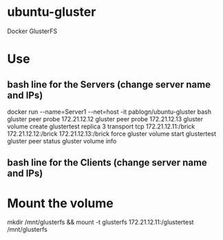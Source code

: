 # ubuntu-gluster
Docker GlusterFS
# Use

## bash line for the Servers (change server name and IPs)
docker run --name=Server1 --net=host -it pablogn/ubuntu-gluster bash
gluster peer probe 172.21.12.12
gluster peer probe 172.21.12.13
gluster volume create glustertest replica 3 transport tcp 172.21.12.11:/brick 172.21.12.12:/brick 172.21.12.13:/brick force
gluster volume start glustertest
gluster peer status
gluster volume info

## bash line for the Clients (change server name and IPs)
# Mount the volume
mkdir /mnt/glusterfs && mount -t glusterfs 172.21.12.11:/glustertest /mnt/glusterfs
